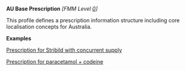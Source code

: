 **AU Base Prescription** *[FMM Level [0](http://build.fhir.org/versions.html#maturity)]*

This profile defines a prescription information structure including core localisation concepts for Australia.

**Examples**

[Prescription for Stribild  with concurrent supply](MedicationRequest-medicationrequest-example1.html)

[Prescription for paracetamol + codeine](MedicationRequest-medicationrequest-example0.html)

